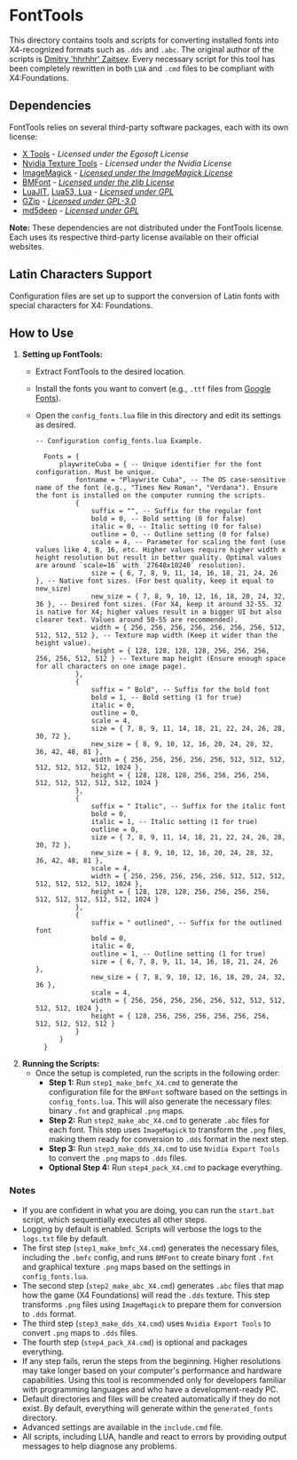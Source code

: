 # FontTools

This directory contains tools and scripts for converting installed fonts into X4-recognized formats such as `.dds` and `.abc`. The original author of the scripts is [Dmitry 'hhrhhr' Zaitsev](https://github.com/hhrhhr/Lua-utils-for-X-Rebirth/commits?author=hhrhhr). Every necessary script for this tool has been completely rewritten in both `LUA` and `.cmd` files to be compliant with X4:Foundations.

## Dependencies

FontTools relies on several third-party software packages, each with its own license:

- [X Tools](https://www.egosoft.com/download/x4/bonus_en.php) - *Licensed under the Egosoft License*
- [Nvidia Texture Tools](https://developer.nvidia.com/texture-tools-exporter) - *Licensed under the Nvidia License*
- [ImageMagick](https://imagemagick.org/script/develop.php) - [*Licensed under the ImageMagick License*](https://imagemagick.org/script/license.php)
- [BMFont](https://www.angelcode.com/products/bmfont/) - [*Licensed under the zlib License*](https://www.zlib.net/zlib_license.html)
- [LuaJIT](https://luajit.org/), [Lua53, Lua](https://www.lua.org/download.html) - [*Licensed under GPL*](https://www.lua.org/license.html)
- [GZip](https://www.gnu.org/software/gzip/) - [*Licensed under GPL-3.0*](https://www.gnu.org/licenses/gpl-3.0.html)
- [md5deep](https://md5deep.sourceforge.net/) - [*Licensed under GPL*](https://github.com/jessek/hashdeep/blob/master/COPYING)

**Note:** These dependencies are not distributed under the FontTools license. Each uses its respective third-party license available on their official websites.

## Latin Characters Support

Configuration files are set up to support the conversion of Latin fonts with special characters for X4: Foundations.

## How to Use

1. **Setting up FontTools:**
   - Extract FontTools to the desired location.
   - Install the fonts you want to convert (e.g., `.ttf` files from [Google Fonts](https://fonts.google.com/)).
   - Open the `config_fonts.lua` file in this directory and edit its settings as desired.

      ```
      -- Configuration config_fonts.lua Example.

        Fonts = {
            playwriteCuba = { -- Unique identifier for the font configuration. Must be unique.
                fontname = "Playwrite Cuba", -- The OS case-sensitive name of the font (e.g., "Times New Roman", "Verdana"). Ensure the font is installed on the computer running the scripts.
                {
                    suffix = "", -- Suffix for the regular font
                    bold = 0, -- Bold setting (0 for false)
                    italic = 0, -- Italic setting (0 for false)
                    outline = 0, -- Outline setting (0 for false)
                    scale = 4, -- Parameter for scaling the font (use values like 4, 8, 16, etc. Higher values require higher width x height resolution but result in better quality. Optimal values are around `scale=16` with `27648x10240` resolution).
                    size = { 6, 7, 8, 9, 11, 14, 16, 18, 21, 24, 26 }, -- Native font sizes. (For best quality, keep it equal to new_size)
                    new_size = { 7, 8, 9, 10, 12, 16, 18, 20, 24, 32, 36 }, -- Desired font sizes. (For X4, keep it around 32-55. 32 is native for X4; higher values result in a bigger UI but also clearer text. Values around 50-55 are recommended).
                    width = { 256, 256, 256, 256, 256, 256, 256, 512, 512, 512, 512 }, -- Texture map width (Keep it wider than the height value).
                    height = { 128, 128, 128, 128, 256, 256, 256, 256, 256, 512, 512 } -- Texture map height (Ensure enough space for all characters on one image page).
                },
                {
                    suffix = " Bold", -- Suffix for the bold font
                    bold = 1, -- Bold setting (1 for true)
                    italic = 0,
                    outline = 0,
                    scale = 4,
                    size = { 7, 8, 9, 11, 14, 18, 21, 22, 24, 26, 28, 30, 72 },
                    new_size = { 8, 9, 10, 12, 16, 20, 24, 28, 32, 36, 42, 48, 81 },
                    width = { 256, 256, 256, 256, 256, 512, 512, 512, 512, 512, 512, 512, 1024 },
                    height = { 128, 128, 128, 256, 256, 256, 256, 512, 512, 512, 512, 512, 1024 }
                },
                {
                    suffix = " Italic", -- Suffix for the italic font
                    bold = 0,
                    italic = 1, -- Italic setting (1 for true)
                    outline = 0,
                    size = { 7, 8, 9, 11, 14, 18, 21, 22, 24, 26, 28, 30, 72 },
                    new_size = { 8, 9, 10, 12, 16, 20, 24, 28, 32, 36, 42, 48, 81 },
                    scale = 4,
                    width = { 256, 256, 256, 256, 256, 512, 512, 512, 512, 512, 512, 512, 1024 },
                    height = { 128, 128, 128, 256, 256, 256, 256, 512, 512, 512, 512, 512, 1024 }
                },
                {
                    suffix = " outlined", -- Suffix for the outlined font
                    bold = 0,
                    italic = 0,
                    outline = 1, -- Outline setting (1 for true)
                    size = { 6, 7, 8, 9, 11, 14, 16, 18, 21, 24, 26 },
                    new_size = { 7, 8, 9, 10, 12, 16, 18, 20, 24, 32, 36 },
                    scale = 4,
                    width = { 256, 256, 256, 256, 256, 512, 512, 512, 512, 512, 1024 },
                    height = { 128, 256, 256, 256, 256, 256, 256, 512, 512, 512, 512 }
                }
            }
        }

2. **Running the Scripts:**
   - Once the setup is completed, run the scripts in the following order:
     - **Step 1:** Run `step1_make_bmfc_X4.cmd` to generate the configuration file for the `BMFont` software based on the settings in `config_fonts.lua`. This will also generate the necessary files: binary `.fnt` and graphical `.png` maps.
     - **Step 2:** Run `step2_make_abc_X4.cmd` to generate `.abc` files for each font. This step uses `ImageMagick` to transform the `.png` files, making them ready for conversion to `.dds` format in the next step.
     - **Step 3:** Run `step3_make_dds_X4.cmd` to use `Nvidia Export Tools` to convert the `.png` maps to `.dds` files.
     - **Optional Step 4:** Run `step4_pack_X4.cmd` to package everything.

### Notes
- If you are confident in what you are doing, you can run the `start.bat` script, which sequentially executes all other steps.
- Logging by default is enabled. Scripts will verbose the logs to the `logs.txt` file by default.
- The first step (`step1_make_bmfc_X4.cmd`) generates the necessary files, including the `.bmfc` config, and runs `BMFont` to create binary font `.fnt` and graphical texture `.png` maps based on the settings in `config_fonts.lua`.
- The second step (`step2_make_abc_X4.cmd`) generates `.abc` files that map how the game (X4 Foundations) will read the `.dds` texture. This step transforms `.png` files using `ImageMagick` to prepare them for conversion to `.dds` format.
- The third step (`step3_make_dds_X4.cmd`) uses `Nvidia Export Tools` to convert `.png` maps to `.dds` files.
- The fourth step (`step4_pack_X4.cmd`) is optional and packages everything.
- If any step fails, rerun the steps from the beginning. Higher resolutions may take longer based on your computer's performance and hardware capabilities. Using this tool is recommended only for developers familiar with programming languages and who have a development-ready PC.
- Default directories and files will be created automatically if they do not exist. By default, everything will generate within the `generated_fonts` directory.
- Advanced settings are available in the `include.cmd` file.
- All scripts, including LUA, handle and react to errors by providing output messages to help diagnose any problems.

